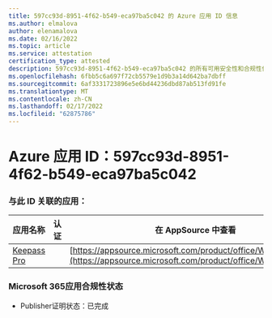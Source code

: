 ```yaml
---
title: 597cc93d-8951-4f62-b549-eca97ba5c042 的 Azure 应用 ID 信息
ms.author: elmalova
author: elenamalova
ms.date: 02/16/2022
ms.topic: article
ms.service: attestation
certification_type: attested
description: 597cc93d-8951-4f62-b549-eca97ba5c042 的所有可用安全性和合规性信息。
ms.openlocfilehash: 6fbb5c6a697f72cb5579e1d9b3a14d642ba7dbff
ms.sourcegitcommit: 6af3331723896e5e6bd44236dbd87ab513fd91fe
ms.translationtype: MT
ms.contentlocale: zh-CN
ms.lasthandoff: 02/17/2022
ms.locfileid: "62875786"
---
```

# <a name="azure-app-id-597cc93d-8951-4f62-b549-eca97ba5c042"></a>Azure 应用 ID：597cc93d-8951-4f62-b549-eca97ba5c042


### <a name="apps-associated-with-this-id"></a>与此 ID 关联的应用：
| **应用名称** | **认证** | **在 AppSource 中查看** |
|--------------|---------------|-----------------------|
| [Keepass Pro](https://docs.microsoft.com/microsoft-365-app-certification/forward/WA200003336) |  | [https://appsource.microsoft.com/product/office/WA200003336](https://appsource.microsoft.com/product/office/WA200003336) |

### <a name="microsoft-365-app-compliance-status"></a>Microsoft 365应用合规性状态
- Publisher证明状态：已完成

